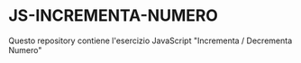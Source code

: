 # JS-INCREMENTA-NUMERO
Questo repository contiene l'esercizio JavaScript "Incrementa / Decrementa Numero"
